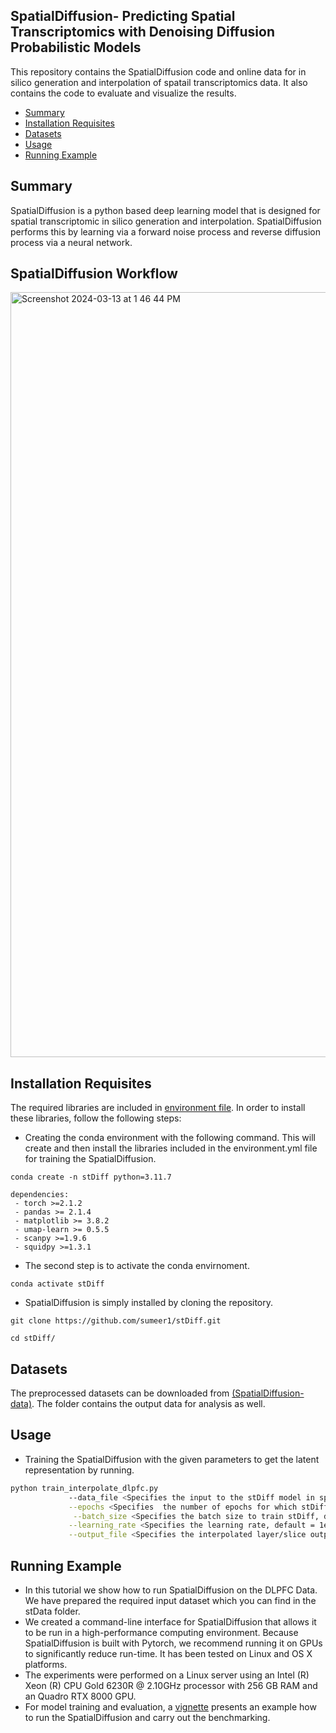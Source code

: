 


SpatialDiffusion- Predicting Spatial Transcriptomics with Denoising Diffusion Probabilistic Models
---------------------------------------------------------------------------------------------------------
This repository contains the  SpatialDiffusion code and online data for in silico generation and interpolation of spatail transcriptomics data. It also contains the code to evaluate and visualize the  results. 
* [Summary](#Summary)
* [Installation Requisites](#Installation-Requisites )
* [Datasets](#Datasets)
* [Usage](#Usage)
* [Running Example](#Running-Example)



 Summary
 -------
SpatialDiffusion is a python based deep learning model that is designed for spatial transcriptomic in silico generation and interpolation. 
SpatialDiffusion performs this by learning via a forward noise process and reverse diffusion process via a neural network.

SpatialDiffusion Workflow
-----------------


<img width="1224" alt="Screenshot 2024-03-13 at 1 46 44 PM" src="https://github.com/sumeer1/stDiff/assets/70262340/c74278cb-bbbb-4061-ad95-8d64a001a08c">









Installation Requisites 
-----------------------

The required libraries are included in [environment file](https://github.com/sumeer1/stDiff/blob/main/environment.yml). In order to install these libraries, follow the following steps:

* Creating the conda environment with the following command. This will create and then install the libraries included in the environment.yml file for training the SpatialDiffusion.
```
conda create -n stDiff python=3.11.7

dependencies:
 - torch >=2.1.2
 - pandas >= 2.1.4
 - matplotlib >= 3.8.2
 - umap-learn >= 0.5.5
 - scanpy >=1.9.6
 - squidpy >=1.3.1
 ```

* The second step is to activate the conda envirnoment. 
```
conda activate stDiff      
```



	



* SpatialDiffusion is simply installed by cloning the repository.
```
git clone https://github.com/sumeer1/stDiff.git

cd stDiff/
```

Datasets
---------

The preprocessed datasets can be downloaded from [(SpatialDiffusion-data)](https://drive.google.com/drive/folders/1gjwjor6MBrUm4yAiOcCUMkfXYZobojvN?usp=share_link). The folder contains the output data for analysis as well.

Usage
------
*  Training the SpatialDiffusion with the given parameters to get the latent representation by running. 
```bash
python train_interpolate_dlpfc.py
             --data_file <Specifies the input to the stDiff model in spot by gene format> \
             --epochs <Specifies  the number of epochs for which stDiff is trained, default=300> \
              --batch_size <Specifies the batch size to train stDiff, default=4>  \
             --learning_rate <Specifies the learning rate, default = 1e-3> \
             --output_file <Specifies the interpolated layer/slice output from the stDiff > \
```




 Running Example
 ---------------
*   In this tutorial we show how to run SpatialDiffusion  on the DLPFC Data. We have 
prepared the required input dataset which you can find in the stData folder. 
*   We created a command-line interface for SpatialDiffusion that allows it to be run in a high-performance computing environment. Because SpatialDiffusion is built with Pytorch, we recommend running it on GPUs to significantly reduce run-time. It has been tested on Linux and OS X platforms.
*   The experiments were performed on a Linux server using an Intel (R) Xeon (R) CPU Gold 6230R @ 2.10GHz processor with 256 GB RAM and an Quadro RTX 8000 GPU.
 * For model training and evaluation, a [vignette](https://github.com/sumeer1/stDiff/blob/main/notebook/stDiff_dlpfc_analysis.ipynb) presents an example how to run the SpatialDiffusion and carry out the benchmarking.
 
 


